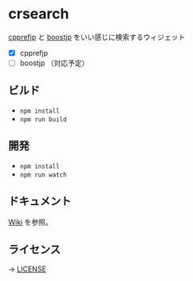 # crsearch

[cpprefjp](https://cpprefjp.github.io/) と [boostjp](https://boostjp.github.io/) をいい感じに検索するウィジェット

- [x] cpprefjp
- [ ] boostjp （対応予定）

## ビルド

- `npm install`
- `npm run build`

## 開発

- `npm install`
- `npm run watch`

## ドキュメント

[Wiki](https://github.com/cpprefjp/crsearch/wiki) を参照。

## ライセンス

→ [LICENSE](LICENSE)

